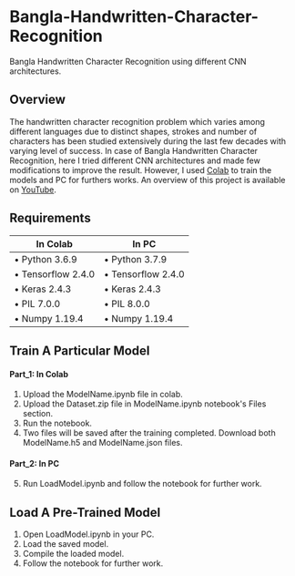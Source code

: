 # Bangla-Handwritten-Character-Recognition
Bangla Handwritten Character Recognition using different CNN architectures.

## Overview
The handwritten character recognition problem which varies among different languages due to distinct shapes, strokes and number of characters has been studied extensively during the last few decades with varying level of success. In case of Bangla Handwritten Character Recognition, here I tried different CNN architectures and made few modifications to improve the result. However, I used [Colab](https://colab.research.google.com/) to train the models and PC for furthers works. An overview of this project is available on [YouTube](https://www.youtube.com/watch?v=SvCAFmg2emI&ab_channel=MehediHasanBijoy).


## Requirements
| In Colab                | In PC                  |
| ------------------------|------------------------|
| • Python 3.6.9          | • Python 3.7.9         |
| • Tensorflow 2.4.0      | • Tensorflow 2.4.0     | 
| • Keras 2.4.3           | • Keras 2.4.3          | 
| • PIL 7.0.0             | • PIL 8.0.0            | 
| • Numpy 1.19.4          | • Numpy 1.19.4         |


## Train A Particular Model
#### Part_1: In Colab
1. Upload the ModelName.ipynb file in colab.
2. Upload the Dataset.zip file in ModelName.ipynb notebook's Files section. 
3. Run the notebook.
4. Two files will be saved after the training completed. Download both ModelName.h5 and ModelName.json files.
#### Part_2: In PC
5. Run LoadModel.ipynb and follow the notebook for further work.

## Load A Pre-Trained Model
1. Open LoadModel.ipynb in your PC.
2. Load the saved model.
3. Compile the loaded model.
4. Follow the notebook for further work.
